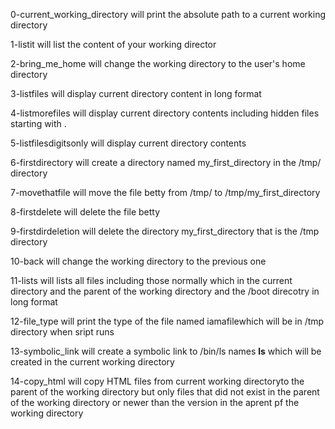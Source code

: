 0-current_working_directory will print the absolute path to a current working directory

1-listit will list the content of your working director

2-bring_me_home will change the working directory to the user's home directory

3-listfiles will display current directory content in long format

4-listmorefiles will display current directory contents including hidden files starting with .

5-listfilesdigitsonly will display current directory contents

6-firstdirectory will create a directory named my_first_directory in the /tmp/ directory

7-movethatfile will move the file betty from /tmp/ to /tmp/my_first_directory

8-firstdelete will delete the file betty

9-firstdirdeletion will delete the directory my_first_directory that is the /tmp directory

10-back will change the working directory to the previous one

11-lists will lists all files including those normally which in the current directory and the parent of the working directory and the /boot direcotry in long format

12-file_type will print the type of the file named iamafilewhich will be in /tmp directory when sript runs

13-symbolic_link will create a symbolic link to /bin/ls names __ls__ which will be created in the current working directory

14-copy_html will copy HTML files from current working directoryto the parent of the working directory but only files that did not exist in the parent of the working directory or newer than the version in the aprent pf the working directory
